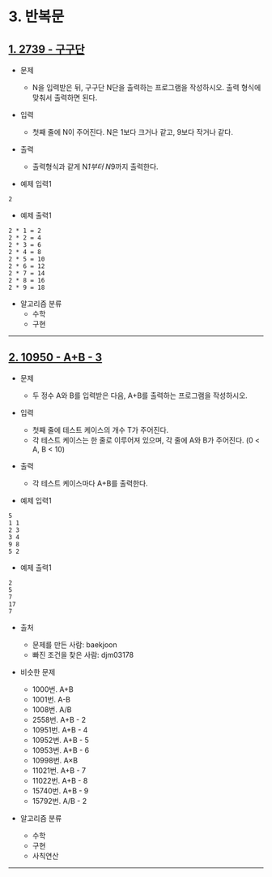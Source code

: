 # 3. 반복문

## [1. 2739 - 구구단](https://github.com/laphayen/coding_test_python/tree/main/BAEKJOON/3.%20%EB%B0%98%EB%B3%B5%EB%AC%B8/2739.py)
* 문제
	* N을 입력받은 뒤, 구구단 N단을 출력하는 프로그램을 작성하시오. 출력 형식에 맞춰서 출력하면 된다.

* 입력
	* 첫째 줄에 N이 주어진다. N은 1보다 크거나 같고, 9보다 작거나 같다.

* 출력
	* 출력형식과 같게 N*1부터 N*9까지 출력한다.

* 예제 입력1
<pre><code>2</code></pre>

* 예제 출력1
<pre><code>2 * 1 = 2
2 * 2 = 4
2 * 3 = 6
2 * 4 = 8
2 * 5 = 10
2 * 6 = 12
2 * 7 = 14
2 * 8 = 16
2 * 9 = 18</code></pre>

* 알고리즘 분류
	* 수학
	* 구현

* * *

## [2. 10950 - A+B - 3](https://github.com/laphayen/coding_test_python/tree/main/BAEKJOON/3.%20%EB%B0%98%EB%B3%B5%EB%AC%B8/10950.py)
* 문제
	* 두 정수 A와 B를 입력받은 다음, A+B를 출력하는 프로그램을 작성하시오.

* 입력
	* 첫째 줄에 테스트 케이스의 개수 T가 주어진다.
	* 각 테스트 케이스는 한 줄로 이루어져 있으며, 각 줄에 A와 B가 주어진다. (0 < A, B < 10)

* 출력
	* 각 테스트 케이스마다 A+B를 출력한다.

* 예제 입력1
<pre><code>5
1 1
2 3
3 4
9 8
5 2</code></pre>

* 예제 출력1
<pre><code>2
5
7
17
7</code></pre>

* 출처
	* 문제를 만든 사람: baekjoon
	* 빠진 조건을 찾은 사람: djm03178

* 비슷한 문제
	* 1000번. A+B
	* 1001번. A-B
	* 1008번. A/B
	* 2558번. A+B - 2
	* 10951번. A+B - 4
	* 10952번. A+B - 5
	* 10953번. A+B - 6
	* 10998번. A×B
	* 11021번. A+B - 7
	* 11022번. A+B - 8
	* 15740번. A+B - 9
	* 15792번. A/B - 2

* 알고리즘 분류
	* 수학
	* 구현
	* 사칙연산

* * *
